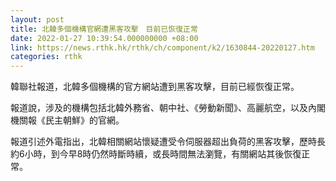 ```yaml
---
layout: post
title: 北韓多個機構官網遭黑客攻擊　目前已恢復正常
date: 2022-01-27 10:39:54.000000000 +08:00
link: https://news.rthk.hk/rthk/ch/component/k2/1630844-20220127.htm
categories: rthk
---
```


韓聯社報道，北韓多個機構的官方網站遭到黑客攻擊，目前已經恢復正常。

報道說，涉及的機構包括北韓外務省、朝中社、《勞動新聞》、高麗航空，以及內閣機關報《民主朝鮮》的官網。

報道引述外電指出，北韓相關網站懷疑遭受令伺服器超出負荷的黑客攻擊，歷時長約6小時，到今早8時仍然時斷時續，或長時間無法瀏覽，有關網站其後恢復正常。
